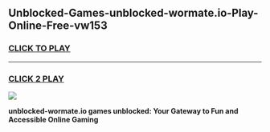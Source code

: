 
## Unblocked-Games-unblocked-wormate.io-Play-Online-Free-vw153
<h3>
<a href="https://premium76.site?title=unblocked-wormate.io&ref=26A">CLICK TO PLAY</a></h3>
<hr>

<h3>
<a href="https://premium76.site?title=unblocked-wormate.io&ref=26A">CLICK 2 PLAY</a>
  
</h3>

<a href="https://premium76.site?title=unblocked-wormate.io&ref=26A"><img src="https://clearcache.store/games.png"></a>


**unblocked-wormate.io games unblocked: Your Gateway to Fun and Accessible Online Gaming**
